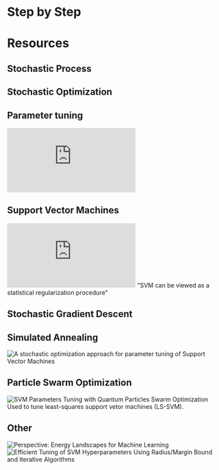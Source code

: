 # Step by Step





# Resources

## Stochastic Process




## Stochastic Optimization


## Parameter tuning

![Sklearn thoughts on tuning](http://scikit-learn.org/stable/modules/grid_search.html)

## Support Vector Machines

![Statistical Performance of Support Vector Machines](https://arxiv.org/pdf/0804.0551.pdf) "SVM can be viewed as a statistical regularization procedure"

## Stochastic Gradient Descent 



## Simulated Annealing

![A stochastic optimization approach for parameter tuning of Support Vector Machines](http://ieeexplore.ieee.org/document/1333843/)

## Particle Swarm Optimization

![SVM Parameters Tuning with Quantum Particles Swarm Optimization](http://ieeexplore.ieee.org/document/4670970/) Used to tune least-squares support vetor machines (LS-SVM). 

## Other

![Perspective: Energy Landscapes for Machine Learning](https://arxiv.org/abs/1703.07915)
![Efficient Tuning of SVM Hyperparameters Using Radius/Margin Bound and Iterative Algorithms](http://ieeexplore.ieee.org/document/1031955/)
